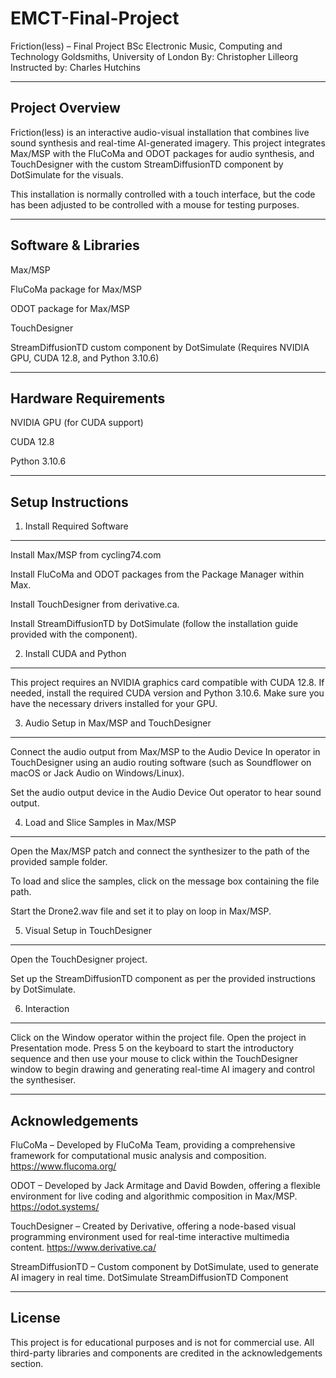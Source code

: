 # EMCT-Final-Project
Friction(less) – Final Project
BSc Electronic Music, Computing and Technology
Goldsmiths, University of London
By: Christopher Lilleorg
Instructed by: Charles Hutchins

----------------------------------------------------------------------------------------
Project Overview
----------------------------------------------------------------------------------------

Friction(less) is an interactive audio-visual installation that combines live sound synthesis and real-time AI-generated imagery. This project integrates Max/MSP with the FluCoMa and ODOT packages for audio synthesis, and TouchDesigner with the custom StreamDiffusionTD component by DotSimulate for the visuals.

This installation is normally controlled with a touch interface, but the code has been adjusted to be controlled with a mouse for testing purposes.

----------------------------------------------------------------------------------------
Software & Libraries
----------------------------------------------------------------------------------------
Max/MSP

FluCoMa package for Max/MSP

ODOT package for Max/MSP

TouchDesigner

StreamDiffusionTD custom component by DotSimulate (Requires NVIDIA GPU, CUDA 12.8, and Python 3.10.6)

----------------------------------------------------------------------------------------
Hardware Requirements
----------------------------------------------------------------------------------------

NVIDIA GPU (for CUDA support)

CUDA 12.8

Python 3.10.6

----------------------------------------------------------------------------------------
Setup Instructions
----------------------------------------------------------------------------------------

1. Install Required Software
----------------------------
Install Max/MSP from cycling74.com

Install FluCoMa and ODOT packages from the Package Manager within Max.

Install TouchDesigner from derivative.ca.

Install StreamDiffusionTD by DotSimulate (follow the installation guide provided with the component).

2. Install CUDA and Python
--------------------------
This project requires an NVIDIA graphics card compatible with CUDA 12.8. If needed, install the required CUDA version and Python 3.10.6.
Make sure you have the necessary drivers installed for your GPU.

3. Audio Setup in Max/MSP and TouchDesigner
-------------------------------------------
Connect the audio output from Max/MSP to the Audio Device In operator in TouchDesigner using an audio routing software (such as Soundflower on macOS or Jack Audio on Windows/Linux). 

Set the audio output device in the Audio Device Out operator to hear sound output.

4. Load and Slice Samples in Max/MSP
------------------------------------
Open the Max/MSP patch and connect the synthesizer to the path of the provided sample folder.

To load and slice the samples, click on the message box containing the file path.

Start the Drone2.wav file and set it to play on loop in Max/MSP.

5. Visual Setup in TouchDesigner
--------------------------------
Open the TouchDesigner project.

Set up the StreamDiffusionTD component as per the provided instructions by DotSimulate.

6. Interaction
--------------

Click on the Window operator within the project file. Open the project in Presentation mode. Press 5 on the keyboard to start the introductory sequence and then use your mouse to click within the TouchDesigner window to begin drawing and generating real-time AI imagery and control the synthesiser. 

------------------------------------------------------------------------------------
Acknowledgements
------------------------------------------------------------------------------------

FluCoMa – Developed by FluCoMa Team, providing a comprehensive framework for computational music analysis and composition. https://www.flucoma.org/

ODOT – Developed by Jack Armitage and David Bowden, offering a flexible environment for live coding and algorithmic composition in Max/MSP. https://odot.systems/

TouchDesigner – Created by Derivative, offering a node-based visual programming environment used for real-time interactive multimedia content. https://www.derivative.ca/

StreamDiffusionTD – Custom component by DotSimulate, used to generate AI imagery in real time.
DotSimulate StreamDiffusionTD Component

------------------------------------------------------------------------------------
License
------------------------------------------------------------------------------------
This project is for educational purposes and is not for commercial use. All third-party libraries and components are credited in the acknowledgements section.

